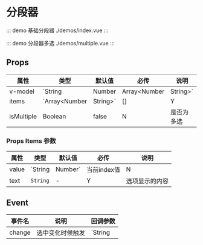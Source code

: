 # 分段器

::: demo 基础分段器 ./demos/index.vue
:::

::: demo 分段器多选 ./demos/multiple.vue
:::

## Props
| 属性 | 类型 | 默认值 | 必传 | 说明 |
|-----|-----|-----|-----|-----|
|v-model|`String | Number | Array<Number | String>`|0|N|当前选中的值|
|items|`Array<Number | String>`|[]|Y|分段器的选项|
|isMultiple|Boolean|false|N|是否为多选|

### Props Items 参数
| 属性 | 类型 | 默认值 | 必传 | 说明 |
|-----|-----|-----|-----|-----|
|value|`String | Number`|当前index值|N|选项的标识符|
|text|`String`|-|Y|选项显示的内容|

## Event
| 事件名 | 说明 | 回调参数 |
|-------|-----|---------|
|change|选中变化时候触发|`String | Number | Array<Number | String>`|
